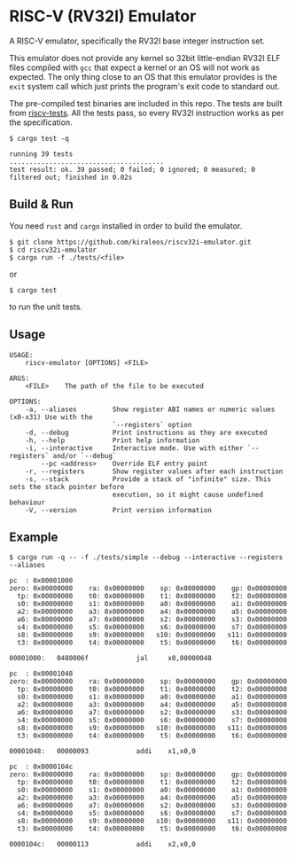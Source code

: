 # RISC-V (RV32I) Emulator
A RISC-V emulator, specifically the RV32I base integer instruction set.

This emulator does not provide any kernel so 32bit little-endian RV32I ELF files compiled with `gcc` that expect a kernel or an OS will not work as expected. The only thing close to an OS that this emulator provides is the `exit` system call which just prints the program's exit code to standard out.

The pre-compiled test binaries are included in this repo. The tests are built from [riscv-tests](https://github.com/riscv/riscv-tests). All the tests pass, so every RV32I instruction works as per the specification.

```
$ cargo test -q

running 39 tests
.......................................
test result: ok. 39 passed; 0 failed; 0 ignored; 0 measured; 0 filtered out; finished in 0.02s
```

## Build & Run
You need `rust` and `cargo` installed in order to build the emulator.
```
$ git clone https://github.com/kiraleos/riscv32i-emulator.git
$ cd riscv32i-emulator
$ cargo run -f ./tests/<file>
```
or
```
$ cargo test
```
to run the unit tests.

## Usage
```
USAGE:
    riscv-emulator [OPTIONS] <FILE>

ARGS:
    <FILE>    The path of the file to be executed

OPTIONS:
    -a, --aliases         Show register ABI names or numeric values (x0-x31) Use with the
                          `--registers` option
    -d, --debug           Print instructions as they are executed
    -h, --help            Print help information
    -i, --interactive     Interactive mode. Use with either `--registers` and/or `--debug`
        --pc <address>    Override ELF entry point
    -r, --registers       Show register values after each instruction
    -s, --stack           Provide a stack of "infinite" size. This sets the stack pointer before
                          execution, so it might cause undefined behaviour
    -V, --version         Print version information
```
## Example
```
$ cargo run -q -- -f ./tests/simple --debug --interactive --registers --aliases

pc  : 0x00001000
zero: 0x00000000    ra: 0x00000000    sp: 0x00000000    gp: 0x00000000  
  tp: 0x00000000    t0: 0x00000000    t1: 0x00000000    t2: 0x00000000  
  s0: 0x00000000    s1: 0x00000000    a0: 0x00000000    a1: 0x00000000  
  a2: 0x00000000    a3: 0x00000000    a4: 0x00000000    a5: 0x00000000  
  a6: 0x00000000    a7: 0x00000000    s2: 0x00000000    s3: 0x00000000  
  s4: 0x00000000    s5: 0x00000000    s6: 0x00000000    s7: 0x00000000  
  s8: 0x00000000    s9: 0x00000000   s10: 0x00000000   s11: 0x00000000  
  t3: 0x00000000    t4: 0x00000000    t5: 0x00000000    t6: 0x00000000  

00001000:   0480006f            jal     x0,00000048

pc  : 0x00001048
zero: 0x00000000    ra: 0x00000000    sp: 0x00000000    gp: 0x00000000  
  tp: 0x00000000    t0: 0x00000000    t1: 0x00000000    t2: 0x00000000  
  s0: 0x00000000    s1: 0x00000000    a0: 0x00000000    a1: 0x00000000  
  a2: 0x00000000    a3: 0x00000000    a4: 0x00000000    a5: 0x00000000  
  a6: 0x00000000    a7: 0x00000000    s2: 0x00000000    s3: 0x00000000  
  s4: 0x00000000    s5: 0x00000000    s6: 0x00000000    s7: 0x00000000  
  s8: 0x00000000    s9: 0x00000000   s10: 0x00000000   s11: 0x00000000  
  t3: 0x00000000    t4: 0x00000000    t5: 0x00000000    t6: 0x00000000  

00001048:   00000093            addi    x1,x0,0

pc  : 0x0000104c
zero: 0x00000000    ra: 0x00000000    sp: 0x00000000    gp: 0x00000000  
  tp: 0x00000000    t0: 0x00000000    t1: 0x00000000    t2: 0x00000000  
  s0: 0x00000000    s1: 0x00000000    a0: 0x00000000    a1: 0x00000000  
  a2: 0x00000000    a3: 0x00000000    a4: 0x00000000    a5: 0x00000000  
  a6: 0x00000000    a7: 0x00000000    s2: 0x00000000    s3: 0x00000000  
  s4: 0x00000000    s5: 0x00000000    s6: 0x00000000    s7: 0x00000000  
  s8: 0x00000000    s9: 0x00000000   s10: 0x00000000   s11: 0x00000000  
  t3: 0x00000000    t4: 0x00000000    t5: 0x00000000    t6: 0x00000000  

0000104c:   00000113            addi    x2,x0,0
```